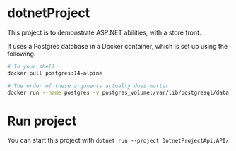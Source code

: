 # dotnetProject

This project is to demonstrate ASP.NET abilities, with a store front.

It uses a Postgres database in a Docker container, which is set up using the following.

```sh
# In your shell
docker pull postgres:14-alpine

# The order of these arguments actually does matter
docker run --name postgres -v postgres_volume:/var/lib/postgresql/data -e POSTGRES_PASSWORD=postgres -e POSTGRES_USER=postgres -p 5432:5432 -d postgres:14-alpine
```

# Run project

You can start this project with
`dotnet run --project DotnetProjectApi.API/`
